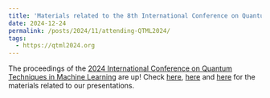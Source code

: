 ```yaml
---
title: 'Materials related to the 8th International Conference on Quantum Techniques in Machine Learning'
date: 2024-12-24
permalink: /posts/2024/11/attending-QTML2024/
tags:
  - https://qtml2024.org
---
```


The proceedings of the [2024 International Conference on Quantum Techniques in Machine Learning](https://qtml2024.org) are up! Check [here](https://leonardolavagna.github.io/talks/2024-12-12-talk-5), [here](https://leonardolavagna.github.io/talks/2024-12-29-talk-6) and [here](https://leonardolavagna.github.io/talks/2024-12-29-talk-7) for the materials related to our presentations.
